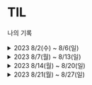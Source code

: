 # TIL
나의 기록
<details>
<summary> 2023 8/2(수) ~ 8/6(일)</summary>
<div>

8/2(수)
- [x] 프로젝트 해야할 것, 하다가 만 것 등 내용 정리
- [x] 모던 자바 인 액션 학습

8/3(목)
- [x] 모든 요청별 로그 처리하기, 작업 후 20230802 프로젝트 내용정리 업데이트
---
8/4(금)
- 휴가 시작
- ---
8/5(토)
- 휴가 끝
- ---
8/6(일)
- 하비류프 백엔드 회의
- [x] 이슈 아카이빙 문서 정리하기
- [x] 하비루프 운영팀 확인사항 정리
- [x] github issue 정리하기 (요청별 로깅 관련 이슈 생성 및 내용정리)
- ---
</div>
</details>


<details>
<summary> 2023 8/7(월) ~ 8/13(일)</summary>
<div>

8/7(월)
- 수강신청
---
8/8(화)

---
8/9(수)
- [x] 미원상사 지원서 제출 (미원홀딩스/IT)
- [x] 하비루프 일정 정리하기 (8월 9일 weekly)
- ---
8/10(목)
- [x] 수정사항 확인하기
- [x] 금일 개발 사항 설정
- ---
8/11(금)
- [ ] 도메인 변경 (메인 : 이용권 조회 수정하기)
  - 작업 중이나 아직 완료하지 못함, 익일 완료 예정
- ---
8/12(토)
- [x] Querydsl 적용 마무리 -> 이용권 조회 수정 완료
- [ ] 작업 내용 github issue 정리
- [ ] JPA 학습 
- [ ] 학습 내용 블로그 정리
- ---
8/13(일)
- [x] JPA 학습
- [x] 프로젝트 회의
- [ ] 거리 기준 적용은 완료 -> 정확한 거리 계산 및 해당 사항 적용
- ---
</div>
</details>

<details>
<summary> 2023 8/14(월) ~ 8/20(일)</summary>
<div>

8/14(월)

---
8/15(화)
- [x] 프로젝트 : 수업 예약 / 입장권 관련 내용 확인 정리 및 구현
---
8/16(수)
---
8/17(목)
- [ ] 모던자바 인 액션 학습
---
8/18(금)
- [ ] 프로젝트 개발
---
8/19(토)

---
8/20(일)

---
</div>
</details>

<details>
<summary> 2023 8/21(월) ~ 8/27(일)</summary>
<div>

8/21(월)
---
8/22(화)
---
8/23(수)
---
8/24(목)
---
8/25(금)
---
8/26(토)
---
8/27(일)

---
</div>
</details>
